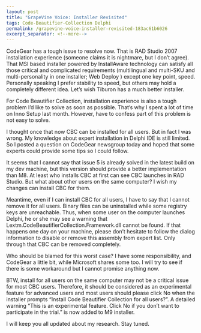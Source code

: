 ```yaml
---
layout: post
title: "GrapeVine Voice: Installer Revisited"
tags: Code-Beautifier-Collection Delphi
permalink: /grapevine-voice-installer-revisited-183ac61b6026
excerpt_separator: <!--more-->
---
```

CodeGear has a tough issue to resolve now. That is RAD Studio 2007 installation experience (someone claims it is nightmare, but I don’t agree). That MSI based installer powered by InstallAware technology can satisfy all those critical and complicated requirements (multilingual and multi-SKU and multi-personality in one installer; Web Deploy ) except one key point, speed. Personally speaking I prefer stability to speed, but others may hold a completely different idea. Let’s wish Tiburon has a much better installer.
<!--more-->

For Code Beautifier Collection, installation experience is also a tough problem I’d like to solve as soon as possible. That’s why I spent a lot of time on Inno Setup last month. However, have to confess part of this problem is not easy to solve.

I thought once that now CBC can be installed for all users. But in fact I was wrong. My knowledge about expert installation in Delphi IDE is still limited. So I posted a question on CodeGear newsgroup today and hoped that some experts could provide some tips so I could follow.

It seems that I cannot say that issue 5 is already solved in the latest build on my dev machine, but this version should provide a better implementation than M8. At least who installs CBC at first can see CBC launches in RAD Studio. But what about other users on the same computer? I wish my changes can install CBC for them.

Meantime, even if I can install CBC for all users, I have to say that I cannot remove it for all users. Binary files can be uninstalled while some registry keys are unreachable. Thus, when some user on the computer launches Delphi, he or she may see a warning that Lextm.CodeBeautifierCollection.Framework.dll cannot be found. If that happens one day on your machine, please don’t hesitate to follow the dialog information to disable or remove this assembly from expert list. Only through that CBC can be removed completely.

Who should be blamed for this worst case? I have some responsibility, and CodeGear a little bit, while Microsoft shares some too. I will try to see if there is some workaround but I cannot promise anything now.

BTW, install for all users on the same computer may not be a critical issue for most CBC users. Therefore, it should be considered as an experimental feature for advanced users and most users should please click No when the installer prompts “Install Code Beautifier Collection for all users?”. A detailed warning “This is an experimental feature. Click No if you don’t want to participate in the trial.” is now added to M9 installer.

I will keep you all updated about my research. Stay tuned.
